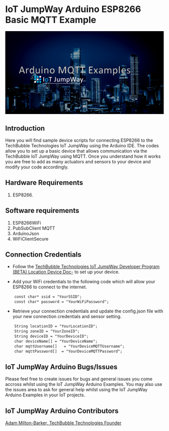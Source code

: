 # IoT JumpWay Arduino ESP8266 Basic MQTT Example

![IoT JumpWay TTM ESP8266 Arduino Device](../../Images/main/banner.png)

## Introduction

Here you will find sample device scripts for connecting ESP8266 to the TechBubble Technologies IoT JumpWay using the Arduino IDE. The codes allow you to set up a basic device that allows communication via the TechBubble IoT JumpWay using MQTT. Once you understand how it works you are free to add as many actuators and sensors to your device and modify your code accordingly.

## Hardware Requirements

1. ESP8266.

## Software requirements

1. ESP8266WiFi
2. PubSubClient MQTT  
3. ArduinoJson
4. WiFiClientSecure

## Connection Credentials

- Follow the [TechBubble Technologies IoT JumpWay Developer Program (BETA) Location Device Doc-](https://github.com/TechBubbleTechnologies/IoT-JumpWay-Docs/blob/master/4-Location-Devices.md "TechBubble Technologies IoT JumpWay Developer Program (BETA) Location Device Doc") to set up your device. 

- Add your WiFi credentials to the following code which will allow your ESP8266 to connect to the internet.

```
	const char* ssid = "YourSSID";
    const char* password = "YourWiFiPassword";
```

- Retrieve your connection credentials and update the config.json file with your new connection  credentials and sensor setting.

```
    String locationID = "YourLocationID";
    String zoneID = "YourZoneID";
    String deviceID = "YourDeviceID";
    char deviceName[] = "YourDeviceName"; 
    char mqttUsername[]   = "YourDeviceMQTTUsername"; 
    char mqttPassword[]  = "YourDeviceMQTTPassword"; 
```

## IoT JumpWay Arduino Bugs/Issues

Please feel free to create issues for bugs and general issues you come accross whilst using the IoT JumpWay Arduino Examples. You may also use the issues area to ask for general help whilst using the IoT JumpWay Arduino Examples in your IoT projects.

## IoT JumpWay Arduino Contributors

[Adam Milton-Barker, TechBubble Technologies Founder](https://github.com/AdamMiltonBarker "Adam Milton-Barker, TechBubble Technologies Founder")